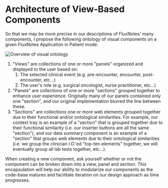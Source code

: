 # Architecture of View-Based Components 

So that we may be more precise in our descriptions of FluxNotes' many components, I propose the following ontology of visual components on a given FluxNotes Application in Patient mode: 

![Overview of visual ontology](C:\Users\dphelan\Desktop\FY17\SHR\Flux\design\personal-mockups\flux-ontology-img.png)

1. "Views" are collections of one or more "panels" organized and displayed to the user based on:
   1. The selected clinical event (e.g. pre-encounter, encounter, post-encounter, etc...)
   2. The user's role (e.g. surgical oncologist, nurse practitioner, etc...)
2. "Panels" are collections of one or more "sections" grouped together to enhance user experience. Originally many of our panels contained only one "section", and our original implementation blurred the line between these. 
3. "Sections" are collections one or more web elements grouped together due to their functional and/or ontological similarities. For example, our context tray is an example of a "section" that is grouped together due to their functional similarity (i.e. our inserter buttons are all the same "section"), and our data summary component is an example of a "section" that groups web elements due to their ontological similarities (i.e. we group the clinician I.D.'ed "top-ten elements" together, we will eventually group all lab tests together, etc...).

When creating a new component, ask yourself whether or not the component can be broken down into a view, panel and section. This encapsulation will help our ability to modularize our components as the code-base matures and facilitate iteration on our design approach as time progresses.